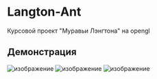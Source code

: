 # Langton-Ant
Курсовой проект "Муравьи Лэнгтона" на opengl
## Демонстрация
![изображение](https://github.com/user-attachments/assets/ee187e56-ffd8-4604-b3c4-3ac456529673)
![изображение](https://github.com/user-attachments/assets/d011dee7-0910-4387-bb85-04b69c52e11e)
![изображение](https://github.com/user-attachments/assets/9a5551e8-9bb9-4cc5-a727-dd7ee9e9e308)
